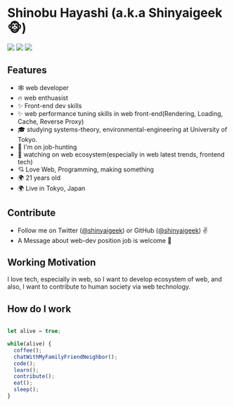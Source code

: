 # Shinobu Hayashi (a.k.a Shinyaigeek🐵)

[![](https://img.shields.io/badge/build-passing-brightgreen)](https://github.com/Shinyaigeek) [![](https://img.shields.io/badge/Twitter-shinyaigeek-blue)](https://twitter.com/Shinyaigeek) [![](https://img.shields.io/badge/Blog-%E3%81%97%E3%81%AB%E3%82%83%E3%81%84%E3%81%AE%E5%AD%A6%E7%BF%92%E5%B8%B3-yellow)](https://shinyaigeek.dev)

## Features

- 🕸 web developer
- 🔥 web enthuasist
- ✨ Front-end dev skills
- ✨ web performance tuning skills in web front-end(Rendering, Loading, Cache, Reverse Proxy)
- 🎓 studying systems-theory, environmental-engineering at University of Tokyo.
- 🦄 I'm on job-hunting 
- 👀 watching on web ecosystem(especially in web latest trends, frontend tech)
- 💘 Love Web, Programming, making something
- 🌍 21 years old
- 🌍 Live in Tokyo, Japan

## Contribute

- Follow me on Twitter ([@shinyaigeek](https://twitter.com/Shinyaigeek)) or GitHub ([@shinyaigeek](https://github.com/Shinyaigeek)) ✌️
- A Message about web-dev position job is welcome 🥳

## Working Motivation

I love tech, especially in web, so I want to develop ecosystem of web, and also, I want to contribute to human society via web technology.

## How do I work

```typescript

let alive = true;

while(alive) {
  coffee();
  chatWithMyFamilyFriendNeighbor();
  code();
  learn();
  contribute();
  eat();
  sleep();
}

```
